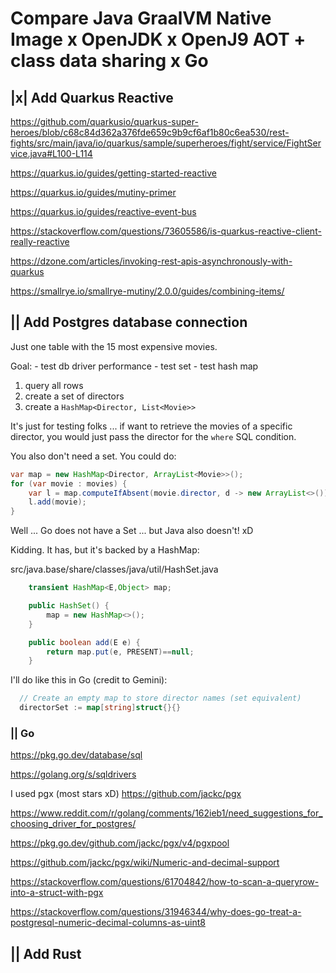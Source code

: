 # Compare Java GraalVM Native Image x OpenJDK x OpenJ9 AOT + class data sharing x Go



## |x| Add Quarkus Reactive

https://github.com/quarkusio/quarkus-super-heroes/blob/c68c84d362a376fde659c9b9cf6af1b80c6ea530/rest-fights/src/main/java/io/quarkus/sample/superheroes/fight/service/FightService.java#L100-L114

https://quarkus.io/guides/getting-started-reactive

https://quarkus.io/guides/mutiny-primer

https://quarkus.io/guides/reactive-event-bus

https://stackoverflow.com/questions/73605586/is-quarkus-reactive-client-really-reactive

https://dzone.com/articles/invoking-rest-apis-asynchronously-with-quarkus

https://smallrye.io/smallrye-mutiny/2.0.0/guides/combining-items/



## || Add Postgres database connection

Just one table with the 15 most expensive movies.

Goal:
	- test db driver performance
	- test set
	- test hash map

1) query all rows
2) create a set of directors
3) create a `HashMap<Director, List<Movie>>`

It's just for testing folks ... if want to retrieve the movies of a
specific director, you would just pass the director for the `where`
SQL condition.

You also don't need a set. You could do:

```java
var map = new HashMap<Director, ArrayList<Movie>>();
for (var movie : movies) {
	var l = map.computeIfAbsent(movie.director, d -> new ArrayList<>());
	l.add(movie);
}
```

Well ... Go does not have a Set ... but Java also doesn't! xD

Kidding. It has, but it's backed by a HashMap:

src/java.base/share/classes/java/util/HashSet.java

```java
    transient HashMap<E,Object> map;

    public HashSet() {
        map = new HashMap<>();
    }

    public boolean add(E e) {
        return map.put(e, PRESENT)==null;
    }

```

I'll do like this in Go (credit to Gemini):

```go
  // Create an empty map to store director names (set equivalent)
  directorSet := map[string]struct{}{}
```

### || Go

https://pkg.go.dev/database/sql

https://golang.org/s/sqldrivers

I used pgx (most stars xD)
https://github.com/jackc/pgx

https://www.reddit.com/r/golang/comments/162ieb1/need_suggestions_for_choosing_driver_for_postgres/

https://pkg.go.dev/github.com/jackc/pgx/v4/pgxpool

https://github.com/jackc/pgx/wiki/Numeric-and-decimal-support

https://stackoverflow.com/questions/61704842/how-to-scan-a-queryrow-into-a-struct-with-pgx

https://stackoverflow.com/questions/31946344/why-does-go-treat-a-postgresql-numeric-decimal-columns-as-uint8


## || Add Rust

